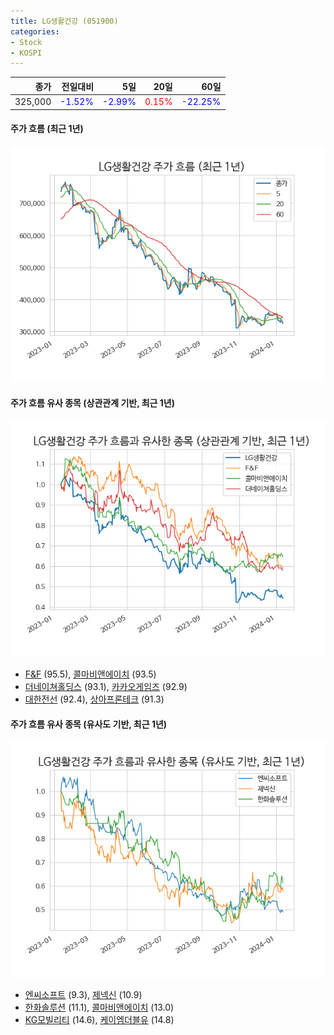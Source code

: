 ```yaml
---
title: LG생활건강 (051900)
categories:
- Stock
- KOSPI
---
```


|종가|전일대비|5일|20일|60일|
|---:|-------:|--:|---:|---:|
|325,000|<span style="color: blue">-1.52%</span>|<span style="color: blue">-2.99%</span>|<span style="color: red">0.15%</span>|<span style="color: blue">-22.25%</span>|

<!-- more -->

#### 주가 흐름 (최근 1년)
![051900](/assets/images/stock/051900.png)


#### 주가 흐름 유사 종목 (상관관계 기반, 최근 1년)
![051900](/assets/images/stock/051900_corr.png)
- [F&F](/383220/) (95.5), [콜마비앤에이치](/200130/) (93.5)
- [더네이쳐홀딩스](/298540/) (93.1), [카카오게임즈](/293490/) (92.9)
- [대한전선](/001440/) (92.4), [상아프론테크](/089980/) (91.3)


#### 주가 흐름 유사 종목 (유사도 기반, 최근 1년)
![051900](/assets/images/stock/051900_sim.png)
- [엔씨소프트](/036570/) (9.3), [제넥신](/095700/) (10.9)
- [한화솔루션](/009830/) (11.1), [콜마비앤에이치](/200130/) (13.0)
- [KG모빌리티](/003620/) (14.6), [케이엠더블유](/032500/) (14.8)
